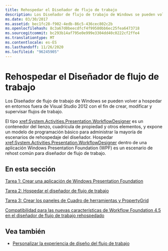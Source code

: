 ```yaml
---
title: Rehospedar el Diseñador de flujo de trabajo
description: Los Diseñador de flujo de trabajo de Windows se pueden volver a hospedar en entornos fuera de Visual Studio para crear, modificar y supervisar flujos de trabajo.
ms.date: 03/30/2017
ms.assetid: bec1fc28-f902-4edb-86c5-436cec802c2b
ms.openlocfilehash: 8c3a67d0beecdfcf4f99580bb6ec25fea6473718
ms.sourcegitcommit: bc293b14af795e0e999e3304dd40c0222cf2ffe4
ms.translationtype: MT
ms.contentlocale: es-ES
ms.lasthandoff: 11/26/2020
ms.locfileid: "96245905"
---
```

# <a name="rehosting-the-workflow-designer"></a>Rehospedar el Diseñador de flujo de trabajo

Los Diseñador de flujo de trabajo de Windows se pueden volver a hospedar en entornos fuera de Visual Studio 2012 con el fin de crear, modificar y supervisar flujos de trabajo.

 El tipo <xref:System.Activities.Presentation.WorkflowDesigner> es un contenedor del lienzo, cuadrícula de propiedad y otros elementos, y expone un modelo de programación básico para administrar la mayoría de escenarios de rehospedaje del diseñador. Hospedar <xref:System.Activities.Presentation.WorkflowDesigner> dentro de una aplicación Windows Presentation Foundation (WPF) es un escenario de rehost común para diseñador de flujo de trabajo.

## <a name="in-this-section"></a>En esta sección

 [Tarea 1: Crear una aplicación de Windows Presentation Foundation](task-1-create-a-new-wpf-app.md)

 [Tarea 2: Hospedar el diseñador de flujo de trabajo](task-2-host-the-workflow-designer.md)

 [Tarea 3: Crear los paneles de Cuadro de herramientas y PropertyGrid](task-3-create-the-toolbox-and-propertygrid-panes.md)

 [Compatibilidad para las nuevas características de Workflow Foundation 4.5 en el diseñador de flujo de trabajo rehospedado](wf-features-in-the-rehosted-workflow-designer.md)

## <a name="see-also"></a>Vea también

- [Personalizar la experiencia de diseño del flujo de trabajo](customizing-the-workflow-design-experience.md)
